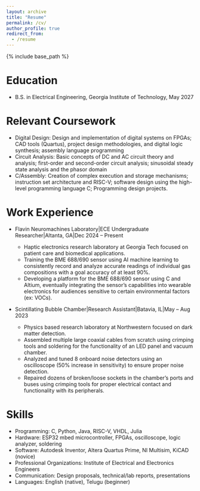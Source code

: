 ```yaml
---
layout: archive
title: "Resume"
permalink: /cv/
author_profile: true
redirect_from:
  - /resume
---
```


{% include base_path %}

Education
======
* B.S. in Electrical Engineering, Georgia Institute of Technology, May 2027

Relevant Coursework
======
* Digital Design: Design and implementation of digital systems on FPGAs; CAD tools (Quartus), project design methodologies, and digital logic synthesis; assembly language programming
* Circuit Analysis: Basic concepts of DC and AC circuit theory and analysis; first-order and second-order circuit analysis; sinusoidal steady state analysis and the phasor domain
* C/Assembly: Creation of complex execution and storage mechanisms; instruction set architecture and RISC-V; software design using the high-level programming language C; Programming design projects.


Work Experience
======
* Flavin Neuromachines Laboratory|ECE Undergraduate Researcher|Altanta, GA|Dec 2024 – Present 	
  * Haptic electronics research laboratory at Georgia Tech focused on patient care and biomedical applications.
  * Training the BME 688/690 sensor using AI machine learning to consistently record and analyze accurate readings of individual gas compositions with a goal accuracy of at least 90%.
  * Developing a platform for the BME 688/690 sensor using C and Altium, eventually integrating the sensor’s capabilities into wearable electronics for audiences sensitive to certain environmental factors (ex: VOCs).

* Scintillating Bubble Chamber|Research Assistant|Batavia, IL|May – Aug 2023
  * Physics based research laboratory at Northwestern focused on dark matter detection.
  * Assembled multiple large coaxial cables from scratch using crimping tools and soldering for the functionality of an LED panel and vacuum chamber.
  * Analyzed and tuned 8 onboard noise detectors using an oscilloscope (50% increase in sensitivity) to ensure proper noise detection.
  * Repaired dozens of broken/loose sockets in the chamber’s ports and buses using crimping tools for proper electrical contact and functionality with its peripherals.

  
Skills
======
* Programming: C, Python, Java, RISC-V, VHDL, Julia
* Hardware: ESP32 mbed microcontroller, FPGAs, oscilloscope, logic analyzer, soldering
* Software: Autodesk Inventor, Altera Quartus Prime, NI Multisim, KiCAD (novice)
* Professional Organizations: Institute of Electrical and Electronics Engineers
* Communication: Design proposals, technical/lab reports, presentations 
* Languages: English (native), Telugu (beginner)

